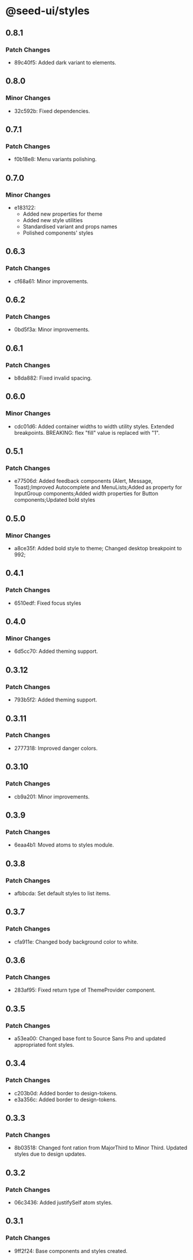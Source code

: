 # @seed-ui/styles

## 0.8.1

### Patch Changes

- 89c40f5: Added dark variant to elements.

## 0.8.0

### Minor Changes

- 32c592b: Fixed dependencies.

## 0.7.1

### Patch Changes

- f0b18e8: Menu variants polishing.

## 0.7.0

### Minor Changes

- e183122:
  - Added new properties for theme
  - Added new style utilities
  - Standardised variant and props names
  - Polished components' styles

## 0.6.3

### Patch Changes

- cf68a61: Minor improvements.

## 0.6.2

### Patch Changes

- 0bd5f3a: Minor improvements.

## 0.6.1

### Patch Changes

- b8da882: Fixed invalid spacing.

## 0.6.0

### Minor Changes

- cdc01d6: Added container widths to width utility styles. Extended breakpoints. BREAKING: flex "fill" value is replaced with "1".

## 0.5.1

### Patch Changes

- e77506d: Added feedback components (Alert, Message, Toast);Improved Autocomplete and MenuLists;Added as property for InputGroup components;Added width properties for Button components;Updated bold styles

## 0.5.0

### Minor Changes

- a8ce35f: Added bold style to theme; Changed desktop breakpoint to 992;

## 0.4.1

### Patch Changes

- 6510edf: Fixed focus styles

## 0.4.0

### Minor Changes

- 6d5cc70: Added theming support.

## 0.3.12

### Patch Changes

- 793b5f2: Added theming support.

## 0.3.11

### Patch Changes

- 2777318: Improved danger colors.

## 0.3.10

### Patch Changes

- cb9a201: Minor improvements.

## 0.3.9

### Patch Changes

- 6eaa4b1: Moved atoms to styles module.

## 0.3.8

### Patch Changes

- afbbcda: Set default styles to list items.

## 0.3.7

### Patch Changes

- cfa911e: Changed body background color to white.

## 0.3.6

### Patch Changes

- 283af95: Fixed return type of ThemeProvider component.

## 0.3.5

### Patch Changes

- a53ea00: Changed base font to Source Sans Pro and updated appropriated font styles.

## 0.3.4

### Patch Changes

- c203b0d: Added border to design-tokens.
- e3a356c: Added border to design-tokens.

## 0.3.3

### Patch Changes

- 8b03518: Changed font ration from MajorThird to Minor Third. Updated styles due to design updates.

## 0.3.2

### Patch Changes

- 06c3436: Added justifySelf atom styles.

## 0.3.1

### Patch Changes

- 9ff2f24: Base components and styles created.
